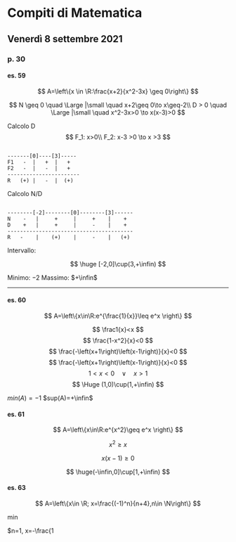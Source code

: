 # Compiti di Matematica 
## Venerdì 8 settembre 2021

### p. 30
#### es. 59
$$
A=\left\{x \in \R:\frac{x+2}{x^2-3x} \geq 0\right\}
$$


$$
N \geq 0 \quad \Large |\small \quad x+2\geq 0\to x\geq-2\\
D > 0 \quad \Large |\small \quad  x^2-3x>0 \to x(x-3)>0 
$$

Calcolo D
$$
F_1: x>0\\
F_2: x-3 >0 \to x >3
$$
```

-------[0]----[3]-----
F1   -  |   +  |   +
F2   -  |   -  |   +
-----------------------
R   (+) |   -  |  (+)
```


Calcolo N/D

```

--------[-2]--------[0]--------[3]------
N    -   |     +     |     +    |    +
D    +   |     +     |     -    |    +
----------------------------------------
R   -    |    (+)    |     -    |   (+) 
```


Intervallo:

$$
\huge [-2,0]\cup(3,+\infin)
$$

Minimo: $-2$
Massimo: $+\infin$

---

#### es. 60

$$
A=\left\{x\in\R:e^{\frac{1}{x}}\leq e^x \right\}
$$

$$
\frac1{x}<x
$$
$$
 \frac{1-x^2}{x}<0
$$
$$
\frac{-\left(x+1\right)\left(x-1\right)}{x}<0
$$
$$
\frac{-\left(x+1\right)\left(x-1\right)}{x}<0
$$
$$
1<x<0\quad \lor \quad x>1
$$
$$
\Huge (1,0)\cup(1,+\infin)
$$

$min(A)=-1$
$sup(A)=+\infin$

#### es. 61

$$
A=\left\{x\in\R:e^{x^2}\geq e^x \right\}
$$


$$
x^2\geq x
$$

$$
x(x-1) \geq 0
$$

$$
\huge(-\infin,0]\cup[1,+\infin)
$$

#### es. 63

$$
A=\left\{x\in \R; x=\frac{(-1)^n}{n+4},n\in \N\right\}
$$

min

$n=1, x=-\frac{1
<!--stackedit_data:
eyJoaXN0b3J5IjpbNzUyMjczMDE1LC0xMjMzMjc3NjMzLC05Nz
AxNzA2MjcsMTExMjAxNjU0XX0=
-->